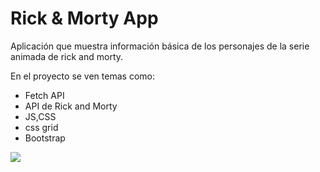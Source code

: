 # Rick & Morty App
Aplicación que muestra información básica de los personajes de la serie animada de rick and morty.

En el proyecto se ven temas como:
- Fetch API
- API de Rick and Morty
- JS,CSS
- css grid
- Bootstrap

![](./src/imgs/markdown_img.png)